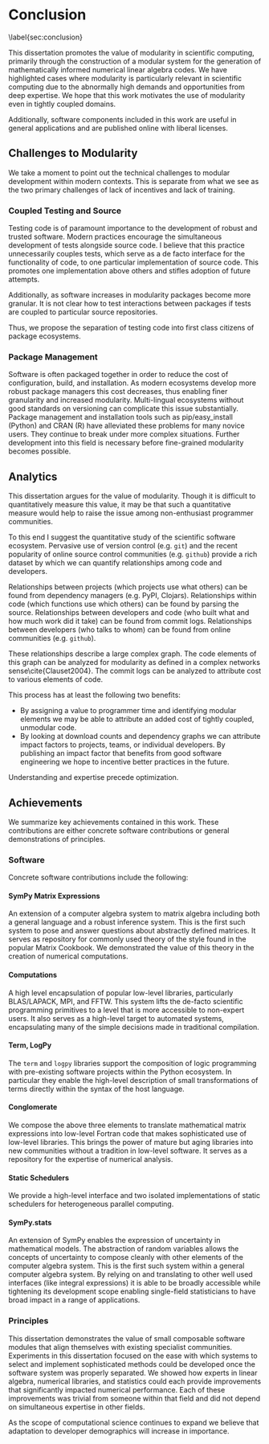 
Conclusion
==========

\label{sec:conclusion}

This dissertation promotes the value of modularity in scientific computing, primarily through the construction of a modular system for the generation of mathematically informed numerical linear algebra codes.  We have highlighted cases where modularity is particularly relevant in scientific computing due to the abnormally high demands and opportunities from deep expertise.  We hope that this work motivates the use of modularity even in tightly coupled domains.  

Additionally, software components included in this work are useful in general applications and are published online with liberal licenses. 


Challenges to Modularity
------------------------

We take a moment to point out the technical challenges to modular development within modern contexts.  This is separate from what we see as the two primary challenges of lack of incentives and lack of training.


### Coupled Testing and Source

Testing code is of paramount importance to the development of robust and trusted software.  Modern practices encourage the simultaneous development of tests alongside source code.  I believe that this practice unnecessarily couples tests, which serve as a de facto interface for the functionality of code, to one particular implementation of source code.  This promotes one implementation above others and stifles adoption of future attempts. 

Additionally, as software increases in modularity packages become more granular.  It is not clear how to test interactions between packages if tests are coupled to particular source repositories.

Thus, we propose the separation of testing code into first class citizens of package ecosystems.


### Package Management

Software is often packaged together in order to reduce the cost of configuration, build, and installation.  As modern ecosystems develop more robust package managers this cost decreases, thus enabling finer granularity and increased modularity.  Multi-lingual ecosystems without good standards on versioning can complicate this issue substantially.  Package management and installation tools such as pip/easy_install (Python) and CRAN (R) have alleviated these problems for many novice users.  They continue to break under more complex situations.  Further development into this field is necessary before fine-grained modularity becomes possible.


Analytics
---------

This dissertation argues for the value of modularity.  Though it is difficult to quantitatively measure this value, it may be that such a quantitative measure would help to raise the issue among non-enthusiast programmer communities.

To this end I suggest the quantitative study of the scientific software ecosystem.  Pervasive use of version control (e.g. `git`) and the recent popularity of online source control communities (e.g. `github`) provide a rich dataset by which we can quantify relationships among code and developers.  

Relationships between projects (which projects use what others) can be found from dependency managers (e.g. PyPI, Clojars). Relationships within code (which functions use which others) can be found by parsing the source.  Relationships between developers and code (who built what and how much work did it take) can be found from commit logs.  Relationships between developers (who talks to whom) can be found from online communities (e.g. `github`).  

These relationships describe a large complex graph.  The code elements of this graph can be analyzed for modularity as defined in a complex networks sense\cite{Clauset2004}.  The commit logs can be analyzed to attribute cost to various elements of code.

This process has at least the following two benefits:

*   By assigning a value to programmer time and identifying modular elements we may be able to attribute an added cost of tightly coupled, unmodular code.
*   By looking at download counts and dependency graphs we can attribute impact factors to projects, teams, or individual developers.  By publishing an impact factor that benefits from good software engineering we hope to incentive better practices in the future.

Understanding and expertise precede optimization.


Achievements
------------

We summarize key achievements contained in this work.  These contributions are either concrete software contributions or general demonstrations of principles. 

### Software

Concrete software contributions include the following:

#### SymPy Matrix Expressions

An extension of a computer algebra system to matrix algebra including both a general language and a robust inference system.  This is the first such system to pose and answer questions about abstractly defined matrices.  It serves as repository for commonly used theory of the style found in the popular Matrix Cookbook.  We demonstrated the value of this theory in the creation of numerical computations.

#### Computations

A high level encapsulation of popular low-level libraries, particularly BLAS/LAPACK, MPI, and FFTW.  This system lifts the de-facto scientific programming primitives to a level that is more accessible to non-expert users.  It also serves as a high-level target to automated systems, encapsulating many of the simple decisions made in traditional compilation.

#### Term, LogPy

The `term` and `logpy` libraries support the composition of logic programming with pre-existing software projects within the Python ecosystem.  In particular they enable the high-level description of small transformations of terms directly within the syntax of the host language.

#### Conglomerate

We compose the above three elements to translate mathematical matrix expressions into low-level Fortran code that makes sophisticated use of low-level libraries.  This brings the power of mature but aging libraries into new communities without a tradition in low-level software.  It serves as a repository for the expertise of numerical analysis.

#### Static Schedulers

We provide a high-level interface and two isolated implementations of static schedulers for heterogeneous parallel computing.

#### SymPy.stats

An extension of SymPy enables the expression of uncertainty in mathematical models.  The abstraction of random variables allows the concepts of uncertainty to compose cleanly with other elements of the computer algebra system.  This is the first such system within a general computer algebra system.  By relying on and translating to other well used interfaces (like integral expressions) it is able to be broadly accessible while tightening its development scope enabling single-field statisticians to have broad impact in a range of applications.


### Principles 

This dissertation demonstrates the value of small composable software modules that align themselves with existing specialist communities.  Experiments in this dissertation focused on the ease with which systems to select and implement sophisticated methods could be developed once the software system was properly separated.  We showed how experts in linear algebra, numerical libraries, and statistics could each provide improvements that significantly impacted numerical performance.  Each of these improvements was trivial from someone within that field and did not depend on simultaneous expertise in other fields.  

As the scope of computational science continues to expand we believe that adaptation to developer demographics will increase in importance.
